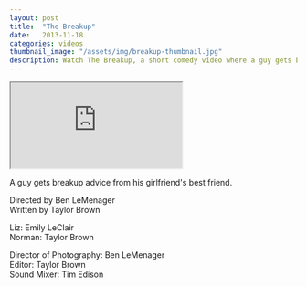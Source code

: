 ```yaml
---
layout: post
title:  "The Breakup"
date:   2013-11-18
categories: videos
thumbnail_image: "/assets/img/breakup-thumbnail.jpg"
description: Watch The Breakup, a short comedy video where a guy gets breakup advice from his girlfriend's best friend.
---
```


<div class="embed-responsive embed-responsive-16by9">
	<iframe class="embed-responsive-item" src="http://www.youtube.com/embed/eu-GFy3DidE?rel=0" allowfullscreen></iframe>
</div>

A guy gets breakup advice from his girlfriend's best friend.

Directed by Ben LeMenager<br>
Written by Taylor Brown

Liz: Emily LeClair<br>
Norman: Taylor Brown

Director of Photography: Ben LeMenager<br>
Editor: Taylor Brown<br>
Sound Mixer: Tim Edison